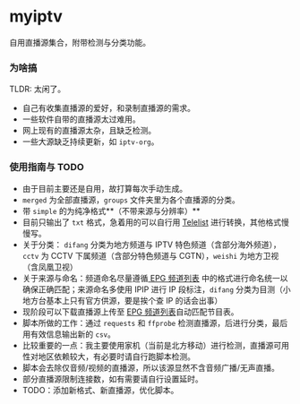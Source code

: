 # myiptv
自用直播源集合，附带检测与分类功能。

### 为啥搞
TLDR: 太闲了。

- 自己有收集直播源的爱好，和录制直播源的需求。
- 一些软件自带的直播源太过难用。
- 网上现有的直播源太杂，且缺乏检测。
- 一些大源缺乏持续更新，如 `iptv-org`。

### 使用指南与 TODO

- 由于目前主要还是自用，故打算每次手动生成。
- `merged` 为全部直播源，`groups` 文件夹里为各个直播源的分类。
- 带 `simple` 的为纯净格式**（不带来源与分辨率）**
- 目前只输出了 `txt` 格式，急着用的可以自行用 [Telelist](https://guihet.com/tvlive-telelist.html) 进行转换，其他格式慢慢写。
- 关于分类： `difang` 分类为地方频道与 IPTV 特色频道（含部分海外频道），`cctv` 为 CCTV 下属频道（含部分特色频道与 CGTN），`weishi` 为地方卫视（含凤凰卫视）
- 关于来源与命名：频道命名尽量遵循[ EPG 频道列表](http://epg.51zmt.top:8000/) 中的格式进行命名统一以确保正确匹配；来源命名多使用 IPIP 进行 IP 段标注，`difang` 分类为目测（小地方台基本上只有官方供源，要是挨个查 IP 的话会出事）
- 现阶段可以下载直播源上传至 [ EPG 频道列表](http://epg.51zmt.top:8000/)自动匹配节目表。
- 脚本所做的工作：通过 `requests` 和 `ffprobe` 检测直播源，后进行分类，最后用有效信息输出新的 `csv`。
- 比较重要的一点：我主要使用家机（当前是北方移动）进行检测，直播源可用性对地区依赖较大，有必要时请自行跑脚本检测。
- 脚本会去除仅音频/视频的直播源，所以该源显然不含音频广播/无声直播。
- 部分直播源限制连接数，如有需要请自行设置延时。
- TODO：添加新格式、新直播源，优化脚本。
